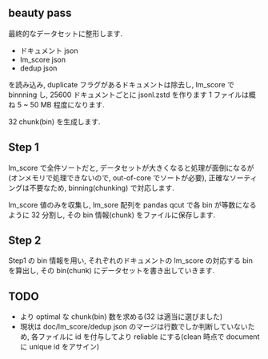 ## beauty pass

最終的なデータセットに整形します.

- ドキュメント json
- lm_score json
- dedup json

を読み込み, duplicate フラグがあるドキュメントは除去し, lm_score で binnning し, 
25600 ドキュメントごとに jsonl.zstd を作ります
1 ファイルは概ね 5 ~ 50 MB 程度になります.

32 chunk(bin) を生成します.

## Step 1

lm_score で全件ソートだと, データセットが大きくなると処理が面倒になるが(オンメモリで処理できないので, out-of-core でソートが必要), 正確なソーティングは不要なため, binning(chunking) で対応します.

lm_score 値のみを収集し, lm_sore 配列を pandas qcut で各 bin が等数になるように 32 分割し, その bin 情報(chunk) をファイルに保存します.

## Step 2

Step1 の bin 情報を用い, それぞれのドキュメントの lm_score の対応する bin を算出し, その bin(chunk) にデータセットを書き出していきます.

## TODO

- より optimal な chunk(bin) 数を求める(32 は適当に選びました)
- 現状は doc/lm_score/dedup json のマージは行数でしか判断していないため, 各ファイルに id を付与してより reliable にする(clean 時点で document に unique id をアサイン)
